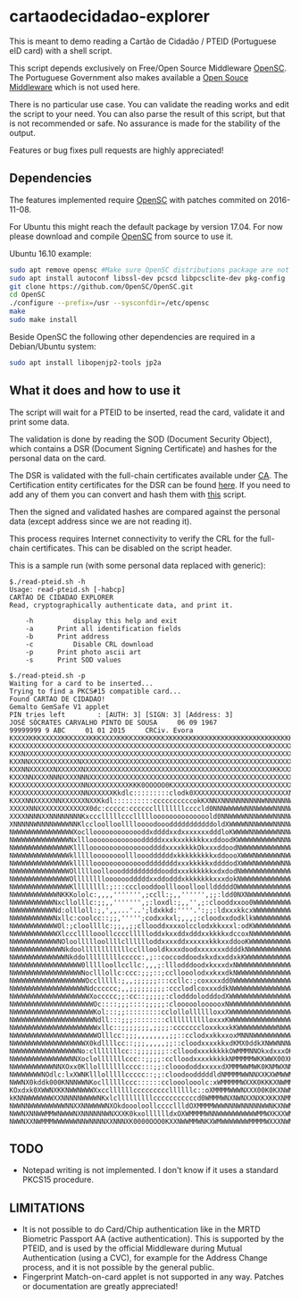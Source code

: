 # cartaodecidadao-explorer
This is meant to demo reading a Cartão de Cidadão / PTEID (Portuguese eID card) with a shell script.

This script depends exclusively on Free/Open Source Middleware [OpenSC](https://github.com/OpenSC/OpenSC). The Portuguese Government also makes available a [Open Souce Middleware](https://svn.gov.pt/projects/ccidadao) which is not used here.

There is no particular use case. You can validate the reading works and edit the script to your need. You can also parse the result of this script, but that is not recommended or safe. No assurance is made for the stability of the output.

Features or bug fixes pull requests are highly appreciated!

## Dependencies

The features implemented require [OpenSC](https://github.com/OpenSC/OpenSC) with patches commited on 2016-11-08.

For Ubuntu this might reach the default package by version 17.04. For now please download and compile [OpenSC](https://github.com/OpenSC/OpenSC) from source to use it.

Ubuntu 16.10 example:

```bash
sudo apt remove opensc #Make sure OpenSC distributions package are not installed
sudo apt install autoconf libssl-dev pcscd libpcsclite-dev pkg-config
git clone https://github.com/OpenSC/OpenSC.git
cd OpenSC
./configure --prefix=/usr --sysconfdir=/etc/opensc
make
sudo make install
```

Beside OpenSC the following other dependencies are required in a Debian/Ubuntu system:

```bash
sudo apt install libopenjp2-tools jp2a
```

## What it does and how to use it

The script will wait for a PTEID to be inserted, read the card, validate it and print some data.

The validation is done by reading the SOD (Document Security Object), which contains a DSR (Document Signing Certificate) and hashes for the personal data on the card.

The DSR is validated with the full-chain certificates available under [CA](./CA/). The Certification entity certificates for the DSR can be found [here](https://pki.cartaodecidadao.pt/publico/certificado/cc_ec_cidadao/). If you need to add any of them you can convert and hash them with [this](./CA/convert_and_hash.sh) script.

Then the signed and validated hashes are compared against the personal data (except address since we are not reading it).

This process requires Internet connectivity to verify the CRL for the full-chain certificates. This can be disabled on the script header.

This is a sample run (with some personal data replaced with generic):
```
$./read-pteid.sh -h
Usage: read-pteid.sh [-habcp]
CARTAO DE CIDADAO EXPLORER
Read, cryptographically authenticate data, and print it.

    -h          display this help and exit
    -a		Print all identification fields
    -b		Print address
    -c          Disable CRL download
    -p		Print photo ascii art
    -s		Print SOD values

$./read-pteid.sh -p 
Waiting for a card to be inserted...
Trying to find a PKCS#15 compatible card...
Found CARTAO DE CIDADAO!
Gemalto GemSafe V1 applet
PIN tries left        : [AUTH: 3] [SIGN: 3] [Address: 3]
JOSÉ SÓCRATES CARVALHO PINTO DE SOUSA     06 09 1967
99999999 9 ABC     01 01 2015     CRCiv. Evora
KXXXXKKKXXXXXKKKXXXXKKKXXXXKKKKXXKKKKKKXKKKKKKKKKKKKKKKKKKKKKKKKKKKKKKKKKKK
KXXXXXXXXXXXXXXXXXXXXXXXXXXXXXXXXXXXXXXXXXXXXXXXXXXXXXXXXXXXXXXXXKXXXXXKKKK
KXXNXXXXXXXXXXXXXXXXXXXXXXXXXXXXXXXXXXXXXXXXXXXXXXXXXXXXXXXXXXXXXXXXXXXXKKX
KXXNNXXXXXXXXXXXXNXXXXXXXXXXXXXXXXXXXXXXXXXXXXXXXXXXXXXXXXXXXXXXXXXXXXXXXKK
KXXNNXXXXXXNXXXXXXNXXXXXXXXXXXXXXXXXXXXXXXXXXXXXXXXXXXXXXXXXXXXXXXKKXXXXKKX
KXXXNNXXXXNNNXXXXNNNXXXXXXXXXXXXXXXXXXXXXXXXXXXXXXXXXXXXXXXXXXXXXXXXXXXXXKX
KXXXXXXXXXXXXXXXXXNNXXXXXXXXXXKKK0OOOOO0KXXXXXXXXXXXXXXXXXXXXXXXXXXXXXXXXXX
KXXXXXXXXXXXXXXXXXNNXXXXXXKkdlc:::::::::clodk0XXXXXXXXXXXXXXXXXXXXXXXXNNXXX
KXXXNNXXXXXNNXXXXXXNXXKkdl::::::::::ccccccccccokKXNNXNNNNNNNNNNWNNNNNNWWNNN
XXXXXNNXXXXXXXXXXXXX0dc:ccccc:ccccccllllllllccccld0NNNWWWWWNNNWWWWNNNNWWNNN
XXXXNNNNXXNNNNNNNNKxccclllllcccllllloooooooooooooold0NNWWWWNNNWWWWNNNNWWWNN
XNNNNNWNNNNWWWWNNKlccloolloolllloooodooodddddddddddoldXWWWWNNNWWWWNNNNWWWNN
NWWWWWWWWWWWWWWWXocllooooooooooooddxddddxxdxxxxxxxdddloKWWWWNNWWWWWNNNWWWWW
NWWWWWWWWWWWWWWNxlllooooooooooooodddddxxxkxxkkkkkxxddoodKWWWWWWWWWWNNNWWWWW
NWWWWWWWWWWWWWWKlllloooooooooooooooddddxxxxkkkkOkxxxddoodNWWWWWWWWWWWWWWWWW
NWWWWWWWWWWWWWWkllllloooooooollloooddddddxkkkkkkkkkxddoooXWWWNWWWWWWNWWWWWW
NWWWWWWWWWWWWWWkllllloooooooooooooddddddddxxxkkkkkxddddodXWWWNWWWWWWNNWWWWW
NWWWWWWWWWWWWWWOllllloolloooddddddddddooddxxxkkkkkkxdxdodNWWWWWWWWWWWWWWWWW
NWWWWWWWWWWWWWWOlllllllloooooodddddxxddodddxkkkkkkkxxxdokNWWWWWWWWWWWWWWWWW
NWWWWWWWWWWWWWWKllllllll:;:::ccclooddoolllooolloolldddddOWWWWWWWWWWWWWWWWWW
NWWWWWWWWWWWNKKKololc:,,,,''''''',;ccll:;,,'''''',;;:ldd0NXNWWWWWWWWWWWWWWW
NWWWWWWWWWWNxcllolllc:;;,,''''''',;:loxdl:;,,'',;:clooddxxoo0WWWWWWWWWWWWWW
NWWWWWWWWWWNd:ollloll:;,',,...'..';ldxkkd:''''.':;;:ldxxxkkcxWWWWWWWWWWWWWW
NWWWWWWWWWWNxllc:coolcc::;;,''''';codxxkxl;,,,;:cloodxxdodklkWWWWWWWWWWWWWW
NWWWWWWWWWWWOl:;cloollllc:;;,,;;cllooddxxxxolcclodxkkxxxl:odKWWWWWWWWWWWWWW
NWWWWWWWWWWWXlcccllllooollccccllllloddxkxxddxdddxxkkkkxdccoxNWWWWWWWWWWWWWW
NWWWWWWWWWWWNOloollllloollllclllllloddxxxxddxxxxxxkkkxxddooKWWWWWWWWWWWWWWW
NWWWWWWWWWWWWNkdoollllllllllllcclllooldkxxxdoodxxxxxxxddddkNWWWWWWWWWWWWWWW
NWWWWWWWWWWWWWNkddolllllllllccccc:,;::coccoddoodxkxdxxddxkKWWWWWWWWWWWWWWWW
NWWWWWWWWWWWWWWWWW0llllloollccllc:,,,;:lllodddoodxkxxxdxNWWWWWWWWWWWWWWWWWW
NWWWWWWWWWWWWWWWWWNoclllollc:ccc:;;;::;ccllooolodxxkxxdkNWWWWWWWWWWWWWWWWNW
NWWWWWWWWWWWWWWWWWWOcclllll:;,,;;;;;;:::ccllc:;coxxxxdd0WWWWWWWWWWWWWWWWWWW
NWWWWWWWWWWWWWWWWWWNdcccccc;,,;;;;;;;;;:ccclodlcoxxxddkNWWWWWWWWWWWWWWWWWWW
NWWWWWWWWWWWWWWWWWWWXoccccc;;:cc::;;;;;:clodddolodddodXWWWWWWWWWWWWWWWWWWNW
NWWWWWWWWWWWWWWWWWWWWOc::::;;;::::;;;;;:cloooooloooooxNWWWWWWWWWWWWWWWWWWNW
NWWWWWWWWWWWWWWWWWWWWKol:::;;:::::::::cclollolllllloxxXWWWWWWWWWWWWWWWWWWNW
NWWWWWWWWWWWWWWWWWWWWNdll:::;;;::::::::clllllllllloxxxKWWWWWWWWWWWWWWWWWWNW
NWWWWWWWWWWWWWWWWWWWWWxllc::;;;;;;;,;;;;:cccccccloxxkxxkKWWWWWWWWWWNWWWWWNN
NWWWWWWWWWWWWWWWWWWWWWOlllcc:;;;,,,,,,,,;;::cclodxxkkxxoxMNNNWWWWWWWWWWWWNN
NWWWWWWWWWWWWWWWWWWX0kdllllcc::;;;,,,,,;;::cloodxxxxkkxdKMX0ddkXNWWNNNWWWNN
NWWWWWWWWWWWWWWWWNo:clllllllcc::;;;;;;;::clloodxxxkkkkkOWMMMNNOkxdxxxOKNNNN
NWWWWWWWWWWWWWWNNXoclolllllllccc::;;;;:cclloodxxxxkkkkkNMMMMMWKKWWX00XK0OOO
NWWWWWWWWWWNNXOxx0Kllolllllllcccc:::;;:clooododdxxxxxdXMMMWWMWK0KNMWXNMWXNW
NWWWWWWWNOdlc:lxXWNKlllolllllccccc::;;:cloodoodddddldNMMMMWWNNXXKXWMWWMMWKX
NWWNX0kddk000KNNNWWNKocllllllccc::::::cclooolooolc:xWMMMMMWXXK0KKKXNWMMMWXK
KOxdxk0XWWNXKKNWWNWWWXxccllllllcccccccccllllllc::oXMMMMWWWNXXX00K0KXNWMMMNX
kKNNWWWWWWWXXNNNNNWWWWNKxlclllllllllcccccccccccd0WMMMWNXNWNXXNXKXKKXNMMMMNX
NWWNNWWWWWWWWWNNXXNNWWWWNXOkdoooloollccccllldOXMMMMWWWNNNWNNNNNWWNKXNWMMMWN
NWWNXNNWWMMWNWWWNXNNNNNNWNXXXK0kxolllllldxOXWMMMMWNNWWWWWWWWWWMMWXKXXWMMMMW
NWWNXXNWMMMWWWWWWNNWNNNNXXNNNXK0000OOO0KXXNWWMMWNKXWMWWWWWWWMMMMWXXXNWMMMMM
```

## TODO

* Notepad writing is not implemented. I don't know if it uses a standard PKCS15 procedure.

## LIMITATIONS

* It is not possible to do Card/Chip authentication like in the MRTD Biometric Passport AA (active authentication). This is supported by the PTEID, and is used by the official Middleware during Mutual Authentication (using a CVC), for example for the Address Change process, and it is not possible by the general public.
* Fingerprint Match-on-card applet is not supported in any way. Patches or documentation are greatly appreciated!

